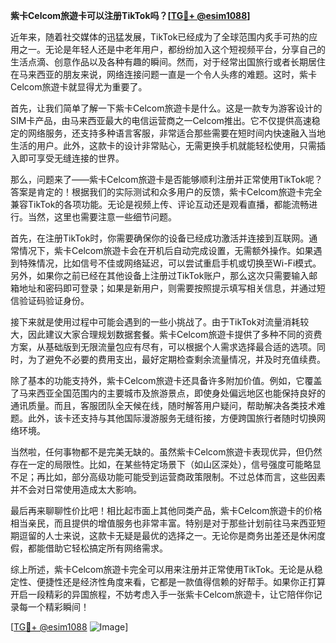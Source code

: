 **紫卡Celcom旅遊卡可以注册TikTok吗？[[TG💪+ @esim1088](https://t.me/s/esim1088)]**

近年来，随着社交媒体的迅猛发展，TikTok已经成为了全球范围内炙手可热的应用之一。无论是年轻人还是中老年用户，都纷纷加入这个短视频平台，分享自己的生活点滴、创意作品以及各种有趣的瞬间。然而，对于经常出国旅行或者长期居住在马来西亚的朋友来说，网络连接问题一直是一个令人头疼的难题。这时，紫卡Celcom旅遊卡就显得尤为重要了。

首先，让我们简单了解一下紫卡Celcom旅遊卡是什么。这是一款专为游客设计的SIM卡产品，由马来西亚最大的电信运营商之一Celcom推出。它不仅提供高速稳定的网络服务，还支持多种语言客服，非常适合那些需要在短时间内快速融入当地生活的用户。此外，这款卡的设计非常贴心，无需更换手机就能轻松使用，只需插入即可享受无缝连接的世界。

那么，问题来了——紫卡Celcom旅遊卡是否能够顺利注册并正常使用TikTok呢？答案是肯定的！根据我们的实际测试和众多用户的反馈，紫卡Celcom旅遊卡完全兼容TikTok的各项功能。无论是视频上传、评论互动还是观看直播，都能流畅进行。当然，这里也需要注意一些细节问题。

首先，在注册TikTok时，你需要确保你的设备已经成功激活并连接到互联网。通常情况下，紫卡Celcom旅遊卡会在开机后自动完成设置，无需额外操作。如果遇到特殊情况，比如信号不佳或网络延迟，可以尝试重启手机或切换至Wi-Fi模式。另外，如果你之前已经在其他设备上注册过TikTok账户，那么这次只需要输入邮箱地址和密码即可登录；如果是新用户，则需要按照提示填写相关信息，并通过短信验证码验证身份。

接下来就是使用过程中可能会遇到的一些小挑战了。由于TikTok对流量消耗较大，因此建议大家合理规划数据套餐。紫卡Celcom旅遊卡提供了多种不同的资费方案，从基础版到无限流量包应有尽有，可以根据个人需求选择最合适的选项。同时，为了避免不必要的费用支出，最好定期检查剩余流量情况，并及时充值续费。

除了基本的功能支持外，紫卡Celcom旅遊卡还具备许多附加价值。例如，它覆盖了马来西亚全国范围内的主要城市及旅游景点，即使身处偏远地区也能保持良好的通讯质量。而且，客服团队全天候在线，随时解答用户疑问，帮助解决各类技术难题。此外，该卡还支持与其他国际漫游服务无缝衔接，方便跨国旅行者随时切换网络环境。

当然啦，任何事物都不是完美无缺的。虽然紫卡Celcom旅遊卡表现优异，但仍然存在一定的局限性。比如，在某些特定场景下（如山区深处），信号强度可能略显不足；再比如，部分高级功能可能受到运营商政策限制。不过总体而言，这些因素并不会对日常使用造成太大影响。

最后再来聊聊性价比吧！相比起市面上其他同类产品，紫卡Celcom旅遊卡的价格相当亲民，而且提供的增值服务也非常丰富。特别是对于那些计划前往马来西亚短期逗留的人士来说，这款卡无疑是最优的选择之一。无论你是商务出差还是休闲度假，都能借助它轻松搞定所有网络需求。

综上所述，紫卡Celcom旅遊卡完全可以用来注册并正常使用TikTok。无论是从稳定性、便捷性还是经济性角度来看，它都是一款值得信赖的好帮手。如果你正打算开启一段精彩的异国旅程，不妨考虑入手一张紫卡Celcom旅遊卡，让它陪伴你记录每一个精彩瞬间！

[[TG💪+ @esim1088](https://t.me/s/esim1088) ![Image](https://i.postimg.cc/4NQfJmqS/Snipaste-2025-05-13-00-14-12.png)]